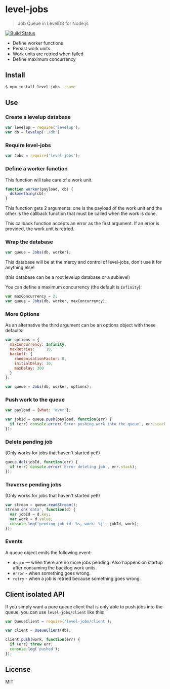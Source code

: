 # level-jobs

> Job Queue in LevelDB for Node.js

[![Build Status](https://travis-ci.org/pgte/level-jobs.png?branch=master)](https://travis-ci.org/pgte/level-jobs)

* Define worker functions
* Persist work units
* Work units are retried when failed
* Define maximum concurrency

## Install

```bash
$ npm install level-jobs --save
```

## Use

### Create a levelup database

```javascript
var levelup = require('levelup');
var db = levelup('./db')
```

### Require level-jobs

```javascript
var Jobs = require('level-jobs');
```

### Define a worker function

This function will take care of a work unit.

```javascript
function worker(payload, cb) {
  doSomething(cb);
}
```

This function gets 2 arguments: one is the payload of the work unit and the other is the callback function that must be called when the work is done.

This callback function accepts an error as the first argument. If an error is provided, the work unit is retried.


### Wrap the database

```javascript
var queue = Jobs(db, worker);
```

This database will be at the mercy and control of level-jobs, don't use it for anything else!

(this database can be a root levelup database or a sublevel)

You can define a maximum concurrency (the default is `Infinity`):

```javascript
var maxConcurrency = 2;
var queue = Jobs(db, worker, maxConcurrency);
```

### More Options

As an alternative the third argument can be an options object with these defaults:

```javascript
var options = {
  maxConcurrency: Infinity,
  maxRetries:     10,
  backoff: {
    randomisationFactor: 0,
    initialDelay: 10,
    maxDelay: 300
  }
};

var queue = Jobs(db, worker, options);
```

### Push work to the queue

```javascript
var payload = {what: 'ever'};

var jobId = queue.push(payload, function(err) {
  if (err) console.error('Error pushing work into the queue', err.stack);
});
```

### Delete pending job

(Only works for jobs that haven't started yet!)

```javascript
queue.del(jobId, function(err) {
  if (err) console.error('Error deleting job', err.stack);
});
```

### Traverse pending jobs

(Only works for jobs that haven't started yet!)

```javascript
var stream = queue.readStream();
stream.on('data', function(d) {
  var jobId = d.key;
  var work = d.value;
  console.log('pending job id: %s, work: %j', jobId, work);
});
```

### Events

A queue object emits the following event:

* `drain` — when there are no more jobs pending. Also happens on startup after consuming the backlog work units.
* `error` - when something goes wrong.
* `retry` - when a job is retried because something goes wrong.


## Client isolated API

If you simply want a pure queue client that is only able to push jobs into the queue, you can use `level-jobs/client` like this:

```javascript
var QueueClient = require('level-jobs/client');

var client = QueueClient(db);

client.push(work, function(err) {
  if (err) throw err;
  console.log('pushed');
});
```

## License

MIT
